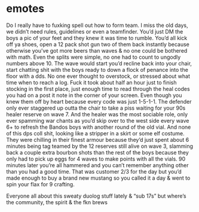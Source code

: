 # emotes

Do I really have to fuxking spell out how to form team.
I miss the old days, we didn’t need rules, guidelines or even a teamfinder. You’d just DM the boys a pic of your feet and they knew it was time to rumble. You’d all kick off ya shoes, open a 12 pack shot gun two of them back instantly because otherwise you’ve got more beers than waves & no one could be bothered with math. Even the splits were simple, no one had to count to ungodly numbers above 10. The wave would start you’d recline back into your chair, start chatting shit with the boys ready to down a flock of penance into the floor with a dds. No one ever thought  to overstock, or stressed about what time when to reach a log. Fuck it took about half an hour just to finish stocking in the first place, just enough time to read through the heal codes you had on a post it note in the corner of your screen. Even though you knew them off by heart because every code was just 1-5-1-1. The defender only ever staggered up outta the chair to take a piss waiting for your 90s healer reserve on wave 7. And the healer was the most sociable role, only ever spamming war chants as you’d skip over to the west side every wave 6+ to refresh the Bandos boys with another round of the old vial. And none of this dps coll shit, looking like a stripper in a skirt or some elf costume. They were chilling in their finest armour because they’d just spent about 6 minutes being tag teamed by the 12 reserves still alive on wave 3, slamming back a couple extra bourbon shots than the rest of the boys because they only had to pick up eggs for 4 waves to make points with all the vials. 90 minutes later you’re all hammered and you can’t remember anything other than you had a good time. That was customer 2/3 for the day but you’d made enough to buy a brand new mustang so you called it a day & went to spin your flax for 9 crafting. 

Everyone all about this sweaty duolog stuff lately & “sub 17s” but where’s the community, the spirit & the fkn brews


